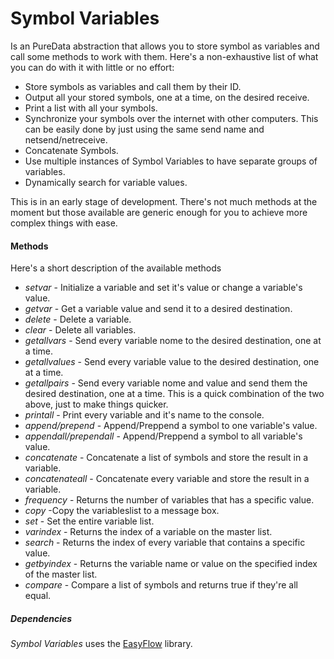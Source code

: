 # Symbol Variables

Is an PureData abstraction that allows you to store symbol as variables and call some methods to work with them.
Here's a non-exhaustive list of what you can do with it with little or no effort:

- Store symbols as variables and call them by their ID.
- Output all your stored symbols, one at a time, on the desired receive.
- Print a list with all your symbols.
- Synchronize your symbols over the internet with other computers. This can be easily done by just using the same
  send name and netsend/netreceive.
- Concatenate Symbols.
- Use multiple instances of Symbol Variables to have separate groups of variables.
- Dynamically search for variable values.

This is in an early stage of development. There's not much methods at the moment but those available are generic enough for you to
achieve more complex things with ease.

#### Methods

Here's a short description of the available methods

- *setvar* -  Initialize a variable and set it's value or change a variable's value.
- *getvar* -  Get a variable value and send it to a desired destination.
- *delete* - Delete a variable.
- *clear* -  Delete all variables.
- *getallvars* -  Send every variable nome to the desired destination, one at a time.
- *getallvalues* -  Send every variable value to the desired destination, one at a time.
- *getallpairs* -  Send every variable nome and value and send them the desired destination, one at a time.
This is a quick combination of the two above, just to make things quicker.
- *printall* - Print every variable and it's name to the console.
- *append/prepend* - Append/Preppend a symbol to one variable's value.
- *appendall/prependall* - Append/Preppend a symbol to all variable's value.
- *concatenate* - Concatenate a list of symbols and store the result in a variable.
- *concatenateall* - Concatenate every variable and store the result in a variable.
- *frequency* - Returns the number of variables that has a specific value.
- *copy* -Copy the variableslist to a message box.
- *set* - Set the entire variable list.
- *varindex* - Returns the index of a variable on the master list.
- *search* - Returns the index of every variable that contains a specific value.
- *getbyindex* - Returns the variable name or value on the specified index of the master list.
- *compare* - Compare a list of symbols and returns true if they're all equal.

##### Dependencies

_Symbol Variables_ uses the [EasyFlow](https://github.com/HenriAugusto/EasyFlow.git) library.
